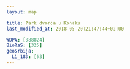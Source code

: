 ```yaml
---
layout: map

title: Park dvorca u Konaku
last_modified_at: 2018-05-20T21:47:44+02:00

WDPA: [388824]
BioRaS: [325]
geoSrbija:
  L1_183: [63]
---
```

